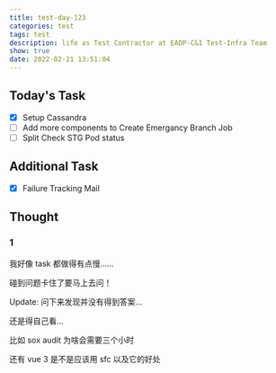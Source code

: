 ```yaml
---
title: test-day-123
categories: test
tags: test
description: life as Test Contractor at EADP-C&I Test-Infra Team
show: true
date: 2022-02-21 13:51:04
---
```

## Today's Task
- [x] Setup Cassandra
- [ ] Add more components to Create Emergancy Branch Job
- [ ] Split Check STG Pod status

## Additional Task 
- [x] Failure Tracking Mail

## Thought

### 1

我好像 task 都做得有点慢……

碰到问题卡住了要马上去问！

Update: 问下来发现并没有得到答案…

还是得自己看…

比如 sox audit 为啥会需要三个小时

还有 vue 3 是不是应该用 sfc 以及它的好处

